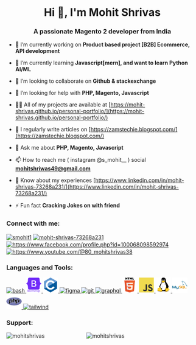 <h1 align="center">Hi 👋, I'm Mohit Shrivas</h1>
<h3 align="center">A passionate Magento 2 developer from India</h3>

- 🔭 I’m currently working on **Product based project [B2B] Ecommerce, API development**

- 🌱 I’m currently learning **Javascript[mern], and want to learn Python AI/ML**

- 👯 I’m looking to collaborate on **Github & stackexchange**

- 🤝 I’m looking for help with **PHP, Magento, Javascript**

- 👨‍💻 All of my projects are available at [https://mohit-shrivas.github.io/personal-portfolio/](https://mohit-shrivas.github.io/personal-portfolio/)

- 📝 I regularly write articles on [https://zamstechie.blogspot.com/](https://zamstechie.blogspot.com/)

- 💬 Ask me about **PHP, Magento, Javascript**

- 📫 How to reach me ( instagram @s_mohit__ ) social **mohitshriwas49@gmail.com**

- 📄 Know about my experiences [https://www.linkedin.com/in/mohit-shrivas-73268a231/](https://www.linkedin.com/in/mohit-shrivas-73268a231/)

- ⚡ Fun fact **Cracking Jokes on with friend**

<h3 align="left">Connect with me:</h3>
<p align="left">
<a href="https://twitter.com/smohit1" target="blank"><img align="center" src="https://raw.githubusercontent.com/rahuldkjain/github-profile-readme-generator/master/src/images/icons/Social/twitter.svg" alt="smohit1" height="30" width="40" /></a>
<a href="https://linkedin.com/in/mohit-shrivas-73268a231" target="blank"><img align="center" src="https://raw.githubusercontent.com/rahuldkjain/github-profile-readme-generator/master/src/images/icons/Social/linked-in-alt.svg" alt="mohit-shrivas-73268a231" height="30" width="40" /></a>
<a href="https://fb.com/https://www.facebook.com/profile.php?id=100068098592974" target="blank"><img align="center" src="https://raw.githubusercontent.com/rahuldkjain/github-profile-readme-generator/master/src/images/icons/Social/facebook.svg" alt="https://www.facebook.com/profile.php?id=100068098592974" height="30" width="40" /></a>
<a href="https://www.youtube.com/c/https://www.youtube.com/@80_mohitshrivas38" target="blank"><img align="center" src="https://raw.githubusercontent.com/rahuldkjain/github-profile-readme-generator/master/src/images/icons/Social/youtube.svg" alt="https://www.youtube.com/@80_mohitshrivas38" height="30" width="40" /></a>
</p>

<h3 align="left">Languages and Tools:</h3>
<p align="left"> <a href="https://www.gnu.org/software/bash/" target="_blank" rel="noreferrer"> <img src="https://www.vectorlogo.zone/logos/gnu_bash/gnu_bash-icon.svg" alt="bash" width="40" height="40"/> </a> <a href="https://getbootstrap.com" target="_blank" rel="noreferrer"> <img src="https://raw.githubusercontent.com/devicons/devicon/master/icons/bootstrap/bootstrap-plain-wordmark.svg" alt="bootstrap" width="40" height="40"/> </a> <a href="https://www.cprogramming.com/" target="_blank" rel="noreferrer"> <img src="https://raw.githubusercontent.com/devicons/devicon/master/icons/c/c-original.svg" alt="c" width="40" height="40"/> </a> <a href="https://www.figma.com/" target="_blank" rel="noreferrer"> <img src="https://www.vectorlogo.zone/logos/figma/figma-icon.svg" alt="figma" width="40" height="40"/> </a> <a href="https://git-scm.com/" target="_blank" rel="noreferrer"> <img src="https://www.vectorlogo.zone/logos/git-scm/git-scm-icon.svg" alt="git" width="40" height="40"/> </a> <a href="https://graphql.org" target="_blank" rel="noreferrer"> <img src="https://www.vectorlogo.zone/logos/graphql/graphql-icon.svg" alt="graphql" width="40" height="40"/> </a> <a href="https://www.w3.org/html/" target="_blank" rel="noreferrer"> <img src="https://raw.githubusercontent.com/devicons/devicon/master/icons/html5/html5-original-wordmark.svg" alt="html5" width="40" height="40"/> </a> <a href="https://developer.mozilla.org/en-US/docs/Web/JavaScript" target="_blank" rel="noreferrer"> <img src="https://raw.githubusercontent.com/devicons/devicon/master/icons/javascript/javascript-original.svg" alt="javascript" width="40" height="40"/> </a> <a href="https://www.linux.org/" target="_blank" rel="noreferrer"> <img src="https://raw.githubusercontent.com/devicons/devicon/master/icons/linux/linux-original.svg" alt="linux" width="40" height="40"/> </a> <a href="https://www.mysql.com/" target="_blank" rel="noreferrer"> <img src="https://raw.githubusercontent.com/devicons/devicon/master/icons/mysql/mysql-original-wordmark.svg" alt="mysql" width="40" height="40"/> </a> <a href="https://www.php.net" target="_blank" rel="noreferrer"> <img src="https://raw.githubusercontent.com/devicons/devicon/master/icons/php/php-original.svg" alt="php" width="40" height="40"/> </a> <a href="https://tailwindcss.com/" target="_blank" rel="noreferrer"> <img src="https://www.vectorlogo.zone/logos/tailwindcss/tailwindcss-icon.svg" alt="tailwind" width="40" height="40"/> </a> </p>

<h3 align="left">Support:</h3>
<p><a href="https://www.buymeacoffee.com/mohitshrivas"> <img align="left" src="https://cdn.buymeacoffee.com/buttons/v2/default-yellow.png" height="50" width="210" alt="mohitshrivas" /></a><a href="https://ko-fi.com/mohitshrivas"> <img align="left" src="https://cdn.ko-fi.com/cdn/kofi3.png?v=3" height="50" width="210" alt="mohitshrivas" /></a></p><br><br>
